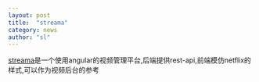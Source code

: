 ```yaml
---
layout: post
title:  "streama"
category: news
author: "sl"
---
```


[streama](https://github.com/dularion/streama)是一个使用angular的视频管理平台,后端提供rest-api,前端模仿netflix的样式,可以作为视频后台的参考